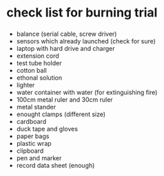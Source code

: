 # check list for burning trial
#####
- balance (serial cable, screw driver)
- sensors which already launched (check for sure)
- laptop with hard drive and charger
- extension cord
- test tube holder
- cotton ball
- ethonal solution
- lighter
- water container with water (for extinguishing fire) 
- 100cm metal ruler and 30cm ruler
- metal stander
- enought clamps (different size)
- cardboard
- duck tape and gloves
- paper bags
- plastic wrap
- clipboard
- pen and marker
- record data sheet (enough)

